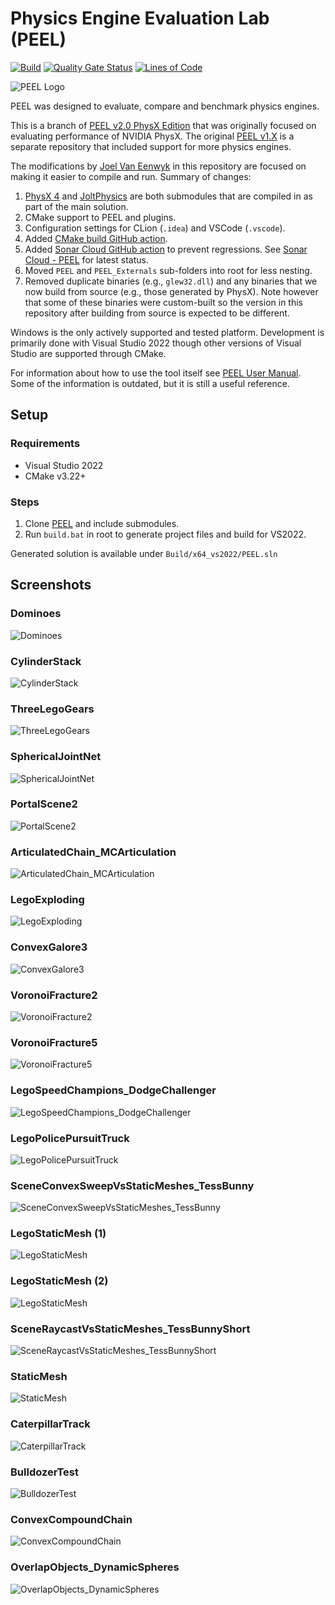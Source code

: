 # Physics Engine Evaluation Lab (PEEL)

[![Build](https://github.com/physics-playground/PEEL/actions/workflows/build.yml/badge.svg)](https://github.com/physics-playground/PEEL/actions/workflows/build.yml)
[![Quality Gate Status](https://sonarcloud.io/api/project_badges/measure?project=physics-playground_PEEL&metric=alert_status)](https://sonarcloud.io/summary/new_code?id=physics-playground_PEEL)
[![Lines of Code](https://sonarcloud.io/api/project_badges/measure?project=physics-playground_PEEL&metric=ncloc)](https://sonarcloud.io/summary/new_code?id=physics-playground_PEEL)

![PEEL Logo](./Media/peel.png)

PEEL was designed to evaluate, compare and benchmark physics engines.

This is a branch of [PEEL v2.0 PhysX Edition](https://github.com/Pierre-Terdiman/PEEL_PhysX_Edition) that was originally focused on evaluating performance of NVIDIA PhysX. The original [PEEL v1.X](https://github.com/Pierre-Terdiman/PEEL) is a separate repository that included support for more physics engines.

The modifications by [Joel Van Eenwyk](https://github.com/joelvaneenwyk) in this repository are focused on making it easier to compile and run. Summary of changes:

1. [PhysX 4](https://github.com/NVIDIAGameWorks/PhysX) and [JoltPhysics](https://github.com/jrouwe/JoltPhysics) are both submodules that are compiled in as part of the main solution.
2. CMake support to PEEL and plugins.
3. Configuration settings for CLion (`.idea`) and VSCode (`.vscode`).
4. Added [CMake build GitHub action](https://github.com/physics-playground/PEEL/actions/workflows/build.yml).
5. Added [Sonar Cloud GitHub action](https://github.com/physics-playground/PEEL/actions/workflows/sonar-cloud.yml) to prevent regressions. See [Sonar Cloud - PEEL](https://sonarcloud.io/summary/overall?id=physics-playground_PEEL) for latest status.
6. Moved `PEEL` and `PEEL_Externals` sub-folders into root for less nesting.
7. Removed duplicate binaries (e.g., `glew32.dll`) and any binaries that we now build from source (e.g., those generated by PhysX). Note however that some of these binaries were custom-built so the version in this repository after building from source is expected to be different.

Windows is the only actively supported and tested platform. Development is primarily done with Visual Studio 2022 though other versions of Visual Studio are supported through CMake.

For information about how to use the tool itself see [PEEL User Manual](./Docs/PEEL%20User%20Manual.md). Some of the information is outdated, but it is still a useful reference.

## Setup

### Requirements

- Visual Studio 2022
- CMake v3.22+

### Steps

1. Clone [PEEL](https://github.com/physics-playground/peel) and include submodules.
2. Run `build.bat` in root to generate project files and build for VS2022.

Generated solution is available under `Build/x64_vs2022/PEEL.sln`

## Screenshots

### Dominoes

![Dominoes](./Media/Screenshots/Screenshot00.jpg?raw=true)

### CylinderStack

![CylinderStack](./Media/Screenshots/Screenshot01.jpg?raw=true)

### ThreeLegoGears

![ThreeLegoGears](./Media/Screenshots/Screenshot02.jpg?raw=true)

### SphericalJointNet

![SphericalJointNet](./Media/Screenshots/Screenshot03.jpg?raw=true)

### PortalScene2

![PortalScene2](./Media/Screenshots/Screenshot04.jpg?raw=true)

### ArticulatedChain_MCArticulation

![ArticulatedChain_MCArticulation](./Media/Screenshots/Screenshot05.jpg?raw=true)

### LegoExploding

![LegoExploding](./Media/Screenshots/Screenshot06.jpg?raw=true)

### ConvexGalore3

![ConvexGalore3](./Media/Screenshots/Screenshot07.jpg?raw=true)

### VoronoiFracture2

![VoronoiFracture2](./Media/Screenshots/Screenshot08.jpg?raw=true)

### VoronoiFracture5

![VoronoiFracture5](./Media/Screenshots/Screenshot09.jpg?raw=true)

### LegoSpeedChampions_DodgeChallenger

![LegoSpeedChampions_DodgeChallenger](./Media/Screenshots/Screenshot10.jpg?raw=true)

### LegoPolicePursuitTruck

![LegoPolicePursuitTruck](./Media/Screenshots/Screenshot11.jpg?raw=true)

### SceneConvexSweepVsStaticMeshes_TessBunny

![SceneConvexSweepVsStaticMeshes_TessBunny](./Media/Screenshots/Screenshot12.jpg?raw=true)

### LegoStaticMesh (1)

![LegoStaticMesh](./Media/Screenshots/Screenshot13.jpg?raw=true)

### LegoStaticMesh (2)

![LegoStaticMesh](./Media/Screenshots/Screenshot14.jpg?raw=true)

### SceneRaycastVsStaticMeshes_TessBunnyShort

![SceneRaycastVsStaticMeshes_TessBunnyShort](./Media/Screenshots/Screenshot15.jpg?raw=true)

### StaticMesh

![StaticMesh](./Media/Screenshots/Screenshot16.jpg?raw=true)

### CaterpillarTrack

![CaterpillarTrack](./Media/Screenshots/Screenshot17.jpg?raw=true)

### BulldozerTest

![BulldozerTest](./Media/Screenshots/Screenshot18.jpg?raw=true)

### ConvexCompoundChain

![ConvexCompoundChain](./Media/Screenshots/Screenshot19.jpg?raw=true)

### OverlapObjects_DynamicSpheres

![OverlapObjects_DynamicSpheres](./Media/Screenshots/Screenshot20.jpg?raw=true)
